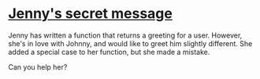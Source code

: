 # [Jenny's secret message](https://www.codewars.com/kata/jennys-secret-message "https://www.codewars.com/kata/55225023e1be1ec8bc000390")

Jenny has written a function that returns a greeting for a user. However, she's in love with Johnny, and would like to greet him slightly different. She added a special case to her function, but she made a mistake.

Can you help her?